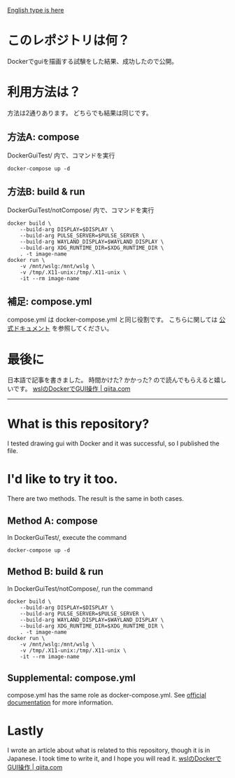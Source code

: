 [English type is here](https://github.com/rayfiyo/DockerGuiTest#what-is-this-repository)
# このレポジトリは何？
Dockerでguiを描画する試験をした結果、成功したので公開。

# 利用方法は？
方法は2通りあります。
どちらでも結果は同じです。
## 方法A: compose
DockerGuiTest/ 内で、コマンドを実行
~~~
docker-compose up -d
~~~
## 方法B: build & run
DockerGuiTest/notCompose/ 内で、コマンドを実行
~~~
docker build \
	--build-arg DISPLAY=$DISPLAY \
	--build-arg PULSE_SERVER=$PULSE_SERVER \
	--build-arg WAYLAND_DISPLAY=$WAYLAND_DISPLAY \
	--build-arg XDG_RUNTIME_DIR=$XDG_RUNTIME_DIR \
	. -t image-name 
docker run \
	-v /mnt/wslg:/mnt/wslg \
	-v /tmp/.X11-unix:/tmp/.X11-unix \
	-it --rm image-name
~~~
## 補足: compose.yml
compose.yml は docker-compose.yml と同じ役割です。
こちらに関しては [公式ドキュメント](https://docs.docker.jp/compose/compose-file/#compose-spec-compose-file) を参照してください。

# 最後に
日本語で記事を書きました。
時間かけた? かかった? ので読んでもらえると嬉しいです。
[wslのDockerでGUI操作 | qiita.com](https://qiita.com/rayfiyo/items/17842dcf258b4d585531)

---

# What is this repository?
I tested drawing gui with Docker and it was successful, so I published the file.

# I'd like to try it too.
There are two methods.
The result is the same in both cases.
## Method A: compose
In DockerGuiTest/, execute the command
~~~
docker-compose up -d
~~~
## Method B: build & run
In DockerGuiTest/notCompose/, run the command
~~~
docker build \
	--build-arg DISPLAY=$DISPLAY \
	--build-arg PULSE_SERVER=$PULSE_SERVER \
	--build-arg WAYLAND_DISPLAY=$WAYLAND_DISPLAY \
	--build-arg XDG_RUNTIME_DIR=$XDG_RUNTIME_DIR \
	. -t image-name 
docker run \
	-v /mnt/wslg:/mnt/wslg \
	-v /tmp/.X11-unix:/tmp/.X11-unix \
	-it --rm image-name
~~~
## Supplemental: compose.yml
compose.yml has the same role as docker-compose.yml.
See [official documentation](https://docs.docker.com/compose/compose-file/#compose-file) for more information.

# Lastly
I wrote an article about what is related to this repository, though it is in Japanese.
I took time to write it, and I hope you will read it.
[wslのDockerでGUI操作 | qiita.com](https://qiita.com/rayfiyo/items/17842dcf258b4d585531)
